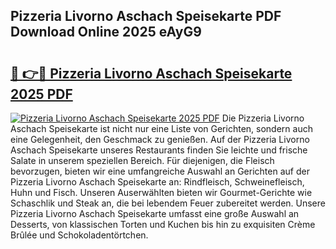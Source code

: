 ## Pizzeria Livorno Aschach Speisekarte PDF Download Online 2025 eAyG9

# <h2><a href="http://gcdhz5.nevu.top/?p=Pizzeria+Livorno+Aschach+Speisekarte">🔗 👉🔴 Pizzeria Livorno Aschach Speisekarte 2025 PDF</a></h2>

[![Pizzeria Livorno Aschach Speisekarte 2025 PDF](https://i.imgur.com/dBaPXMq.png)](http://gcdhz5.nevu.top/?p=Pizzeria+Livorno+Aschach+Speisekarte)
Die Pizzeria Livorno Aschach Speisekarte ist nicht nur eine Liste von Gerichten, sondern auch eine Gelegenheit, den Geschmack zu genießen. Auf der Pizzeria Livorno Aschach Speisekarte unseres Restaurants finden Sie leichte und frische Salate in unserem speziellen Bereich. Für diejenigen, die Fleisch bevorzugen, bieten wir eine umfangreiche Auswahl an Gerichten auf der Pizzeria Livorno Aschach Speisekarte an: Rindfleisch, Schweinefleisch, Huhn und Fisch. Unseren Auserwählten bieten wir Gourmet-Gerichte wie Schaschlik und Steak an, die bei lebendem Feuer zubereitet werden. Unsere Pizzeria Livorno Aschach Speisekarte umfasst eine große Auswahl an Desserts, von klassischen Torten und Kuchen bis hin zu exquisiten Crème Brûlée und Schokoladentörtchen.
